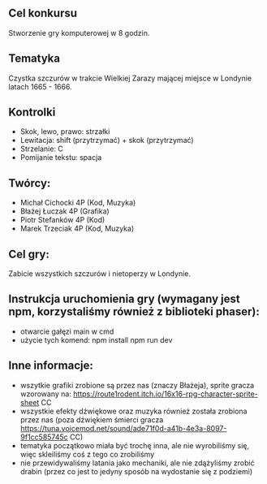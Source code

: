 ## Cel konkursu
Stworzenie gry komputerowej w 8 godzin.

## Tematyka
Czystka szczurów w trakcie Wielkiej Zarazy mającej miejsce w Londynie latach 1665 - 1666.

## Kontrolki
- Skok, lewo, prawo:    strzałki
- Lewitacja:            shift (przytrzymać) + skok (przytrzymać)
- Strzelanie:           C
- Pomijanie tekstu:     spacja

## Twórcy:
- Michał Cichocki 4P (Kod, Muzyka)
- Błażej Łuczak 4P (Grafika)
- Piotr Stefanków 4P (Kod)
- Marek Trzeciak 4P (Kod, Muzyka)

## Cel gry:
Zabicie wszystkich szczurów i nietoperzy w Londynie.

## Instrukcja uruchomienia gry (wymagany jest npm, korzystaliśmy również z biblioteki phaser):
- otwarcie gałęzi main w cmd
- użycie tych komend:
    npm install
    npm run dev

## Inne informacje:
- wszytkie grafiki zrobione są przez nas (znaczy Błażeja), sprite gracza wzorowany na: https://route1rodent.itch.io/16x16-rpg-character-sprite-sheet CC
- wszystkie efekty dźwiękowe oraz muzyka również została zrobiona przez nas (poza dźwiękiem śmierci gracza https://tuna.voicemod.net/sound/ade71f0d-a41b-4e3a-8097-9f1cc585745c CC)
- tematyka początkowo miała być trochę inna, ale nie wyrobiliśmy się, więc skleiliśmy coś z tego co zrobiliśmy
- nie przewidywaliśmy latania jako mechaniki, ale nie zdążyliśmy zrobić drabin (przez co jest to jedyny sposób na wydostanie się z podziemi)
